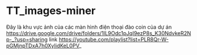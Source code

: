 # TT_images-miner
Đây là khu vực ảnh của các màn hình điện thoại đào coin của dự án
https://drive.google.com/drive/folders/1lL9Odc1pJqI9ezP8s_K30NdvkeR2Np-_?usp=sharing
link
https://youtube.com/playlist?list=PLR8Qr-W-pGMjnpTDxA7h0XyIidKeL0PV_
